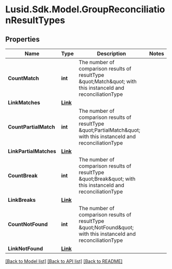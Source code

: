 # Lusid.Sdk.Model.GroupReconciliationResultTypes

## Properties

Name | Type | Description | Notes
------------ | ------------- | ------------- | -------------
**CountMatch** | **int** | The number of comparison results of resultType \&quot;Match\&quot; with this instanceId and reconciliationType | 
**LinkMatches** | [**Link**](Link.md) |  | 
**CountPartialMatch** | **int** | The number of comparison results of resultType \&quot;PartialMatch\&quot; with this instanceId and reconciliationType | 
**LinkPartialMatches** | [**Link**](Link.md) |  | 
**CountBreak** | **int** | The number of comparison results of resultType \&quot;Break\&quot; with this instanceId and reconciliationType | 
**LinkBreaks** | [**Link**](Link.md) |  | 
**CountNotFound** | **int** | The number of comparison results of resultType \&quot;NotFound\&quot; with this instanceId and reconciliationType | 
**LinkNotFound** | [**Link**](Link.md) |  | 

[[Back to Model list]](../README.md#documentation-for-models) [[Back to API list]](../README.md#documentation-for-api-endpoints) [[Back to README]](../README.md)

